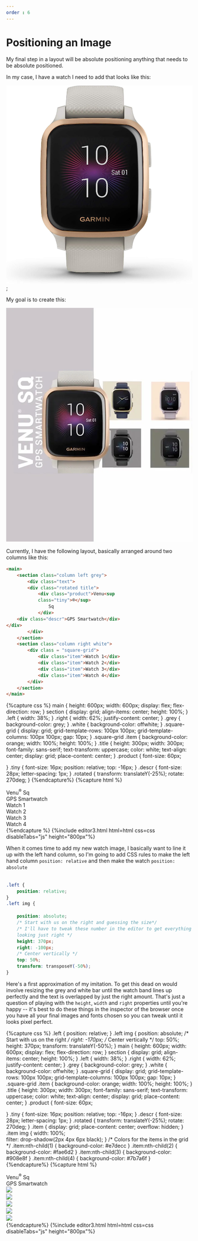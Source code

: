 ```yaml
---
order : 6
---
```


# Positioning an Image

My final step in a layout will be absolute positioning anything that needs to be absolute positioned.

In my case, I have a watch I need to add that looks like this:


![Watch image](../assets/images/garmin.jpg);

My goal is to create this:

![Watch layout](../assets/images/garmin-ad.webp)

Currently, I have the following layout, basically arranged around two columns like this:

```html
<main>
    <section class="column left grey">
        <div class="text">
        <div class="rotated title">
            <div class="product">Venu<sup
            class="tiny">®</sup> 
                Sq
            </div>
    <div class="descr">GPS Smartwatch</div>
</div>
        </div>
    </section>
    <section class="column right white">
        <div class = "square-grid">
            <div class="item">Watch 1</div>
            <div class="item">Watch 2</div>
            <div class="item">Watch 3</div>
            <div class="item">Watch 4</div>
        </div>
    </section>
</main>
```


{%capture css %}
main {
    height: 600px;
    width: 600px;
    display: flex;
    flex-direction: row;
}
section {
    display: grid;
    align-items: center;
    height: 100%;
}
.left {
    width: 38%;
}
.right {
    width: 62%;
    justify-content: center;
}
.grey {
    background-color: grey;
}
.white {
    background-color: offwhite;
}
.square-grid {
    display: grid;
    grid-template-rows: 100px 100px;
    grid-template-columns: 100px 100px;
    gap: 10px;
}
.square-grid .item {
    background-color: orange;
    width: 100%;
    height: 100%;
}
.title {
height: 300px;
width: 300px;
font-family: sans-serif;
text-transform: uppercase;
color: white;
text-align: center;
display: grid;
place-content: center;
}
.product {
    font-size: 60px;

}
.tiny {
    font-size: 16px;
    position: relative;
    top: -16px;
}
.descr {
    font-size: 28px;
    letter-spacing: 1px;
}
.rotated {
    transform: translateY(-25%);
    rotate: 270deg;
}
{%endcapture%}
{%capture html %}
<main>
    <section class="column left grey">
        <div class="text">
            <div class="rotated title">
                <div class="product">Venu<sup
                class="tiny">®</sup> 
                    Sq
                </div>
                <div class="descr">GPS Smartwatch</div>
            </div>
        </div>
    </section>
    <section class="column right white">
        <div class = "square-grid">
            <div class="item">Watch 1</div>
            <div class="item">Watch 2</div>
            <div class="item">Watch 3</div>
            <div class="item">Watch 4</div>
        </div>
    </section>
</main>
{%endcapture %}
{%include editor3.html html=html css=css disableTabs="js" height="800px"%}

When it comes time to add my new watch image, I basically want to line it up with the left hand column, so I'm going to add CSS rules to make the left hand column `position: relative` and then make the watch `position: absolute`

```css

.left {
    position: relative;
}
.left img {
    
    position: absolute;
    /* Start with us on the right and guessing the size*/
    /* I'll have to tweak these number in the editor to get everything
    looking just right */
    height: 370px;
    right: -100px;
    /* Center vertically */
    top: 50%;
    transform: transposeY(-50%);
}
```

Here's a first approximation of my imitation. To get this dead on would involve
resizing the grey and white bar until the watch band lines up perfectly and the text
is overlapped by just the right amount. That's just a question of playing with the 
`height`, `width` and `right` properties until you're happy -- it's best to do these things
in the inspector of the browser once you have all your final images and fonts chosen
so you can tweak until it looks pixel perfect.

{%capture css %}
.left {
    position: relative;
}
.left img {
    position: absolute;
    /* Start with us on the right */
    right: -170px;
    /* Center vertically */
    top: 50%;
    height: 370px;
    transform: translateY(-50%);
}
main {
    height: 600px;
    width: 600px;
    display: flex;
    flex-direction: row;
}
section {
    display: grid;
    align-items: center;
    height: 100%;
}
.left {
    width: 38%;
}
.right {
    width: 62%;
    justify-content: center;
}
.grey {
    background-color: grey;
}
.white {
    background-color: offwhite;
}
.square-grid {
    display: grid;
    grid-template-rows: 100px 100px;
    grid-template-columns: 100px 100px;
    gap: 10px;
}
.square-grid .item {
    background-color: orange;
    width: 100%;
    height: 100%;
}
.title {
    height: 300px;
    width: 300px;
    font-family: sans-serif;
    text-transform: uppercase;
    color: white;
    text-align: center;
    display: grid;
    place-content: center;
}
.product {
    font-size: 60px;

}
.tiny {
    font-size: 16px;
    position: relative;
    top: -16px;
}
.descr {
    font-size: 28px;
    letter-spacing: 1px;
}
.rotated {
    transform: translateY(-25%);
    rotate: 270deg;
}
.item {
    display: grid;
    place-content: center;
    overflow: hidden;
}
.item img {
    width: 100%;    
    filter: drop-shadow(2px 4px 6px black);
}
/* Colors for the items in the grid */
.item:nth-child(1) {
    background-color: #e7decc
}
.item:nth-child(2) {
    background-color: #fae6d2
}
.item:nth-child(3) {
    background-color: #908e8f
}
.item:nth-child(4) {
    background-color: #7b7a6f
}
{%endcapture%}
{%capture html %}
<main>
    <section class="column left grey">
        <div class="text">
            <div class="rotated title">
                <div class="product">Venu<sup
                class="tiny">®</sup> 
                    Sq
                </div>
                <div class="descr">GPS Smartwatch
                </div>
            </div>
        </div>
        <img src="{{"/assets/images/garmin.png" | relativeUrl}}">
    </section>
    <section class="column right white">
        <div class = "square-grid">
            <div class="item">
                <img src="{{"/assets/images/garmin.png" | relativeUrl}}">
            </div>
            <div class="item">
                <img src="{{"/assets/images/garmin.png" | relativeUrl}}">
            </div>
            <div class="item">
                <img src="{{"/assets/images/garmin.png" | relativeUrl}}">
            </div>
            <div class="item">
                <img src="{{"/assets/images/garmin.png" | relativeUrl}}">
            </div>
        </div>
    </section>
</main>
{%endcapture%}
{%include editor3.html html=html css=css disableTabs="js" height="800px"%}